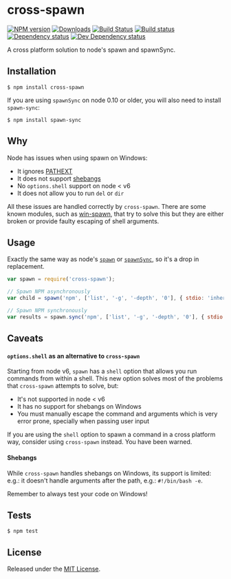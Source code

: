 # cross-spawn

[![NPM version][npm-image]][npm-url] [![Downloads][downloads-image]][npm-url] [![Build Status][travis-image]][travis-url] [![Build status][appveyor-image]][appveyor-url] [![Dependency status][david-dm-image]][david-dm-url] [![Dev Dependency status][david-dm-dev-image]][david-dm-dev-url]

[npm-url]:https://npmjs.org/package/cross-spawn
[downloads-image]:http://img.shields.io/npm/dm/cross-spawn.svg
[npm-image]:http://img.shields.io/npm/v/cross-spawn.svg
[travis-url]:https://travis-ci.org/IndigoUnited/node-cross-spawn
[travis-image]:http://img.shields.io/travis/IndigoUnited/node-cross-spawn/master.svg
[appveyor-url]:https://ci.appveyor.com/project/satazor/node-cross-spawn
[appveyor-image]:https://img.shields.io/appveyor/ci/satazor/node-cross-spawn/master.svg
[david-dm-url]:https://david-dm.org/IndigoUnited/node-cross-spawn
[david-dm-image]:https://img.shields.io/david/IndigoUnited/node-cross-spawn.svg
[david-dm-dev-url]:https://david-dm.org/IndigoUnited/node-cross-spawn#info=devDependencies
[david-dm-dev-image]:https://img.shields.io/david/dev/IndigoUnited/node-cross-spawn.svg

A cross platform solution to node's spawn and spawnSync.


## Installation

`$ npm install cross-spawn`

If you are using `spawnSync` on node 0.10 or older, you will also need to install `spawn-sync`:

`$ npm install spawn-sync`


## Why

Node has issues when using spawn on Windows:

- It ignores [PATHEXT](https://github.com/joyent/node/issues/2318)
- It does not support [shebangs](http://pt.wikipedia.org/wiki/Shebang)
- No `options.shell` support on node < v6
- It does not allow you to run `del` or `dir`

All these issues are handled correctly by `cross-spawn`.
There are some known modules, such as [win-spawn](https://github.com/ForbesLindesay/win-spawn), that try to solve this but they are either broken or provide faulty escaping of shell arguments.


## Usage

Exactly the same way as node's [`spawn`](https://nodejs.org/api/child_process.html#child_process_child_process_spawn_command_args_options) or [`spawnSync`](https://nodejs.org/api/child_process.html#child_process_child_process_spawnsync_command_args_options), so it's a drop in replacement.


```js
var spawn = require('cross-spawn');

// Spawn NPM asynchronously
var child = spawn('npm', ['list', '-g', '-depth', '0'], { stdio: 'inherit' });

// Spawn NPM synchronously
var results = spawn.sync('npm', ['list', '-g', '-depth', '0'], { stdio: 'inherit' });
```


## Caveats

#### `options.shell` as an alternative to `cross-spawn`

Starting from node v6, `spawn` has a `shell` option that allows you run commands from within a shell. This new option solves most of the problems that `cross-spawn` attempts to solve, but:

- It's not supported in node < v6
- It has no support for shebangs on Windows
- You must manually escape the command and arguments which is very error prone, specially when passing user input

If you are using the `shell` option to spawn a command in a cross platform way, consider using `cross-spawn` instead. You have been warned.


#### Shebangs

While `cross-spawn` handles shebangs on Windows, its support is limited: e.g.: it doesn't handle arguments after the path, e.g.: `#!/bin/bash -e`.

Remember to always test your code on Windows!


## Tests

`$ npm test`


## License

Released under the [MIT License](http://www.opensource.org/licenses/mit-license.php).

